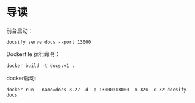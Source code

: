 #  导读



前台启动：
```
docsify serve docs --port 13000
```

Dockerfile 运行命令：
```Dockerfile
docker build -t docs:v1 . 
```

docker启动:
```
docker run --name=docs-3.27 -d -p 13000:13000 -m 32m -c 32 docsify-docs
```